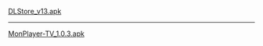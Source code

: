 <a href="https://gjthub-com.github.io/DLStore_v13.apk">DLStore_v13.apk</a><br><hr/>
<a href="https://gjthub-com.github.io/MonPlayer-TV_1.0.3.apk">MonPlayer-TV_1.0.3.apk</a>
